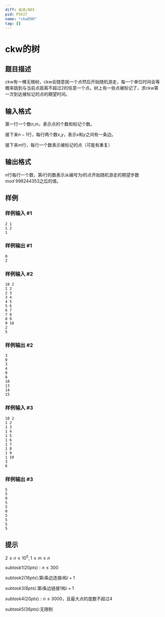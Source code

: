 ```yaml
---
diff: 省选/NOI-
pid: P5637
name: "ckw的树"
tag: []
---
```

# ckw的树
## 题目描述

ckw有一棵无根树，ckw会随意挑一个点然后开始随机游走，每一个单位时间会等概率跳到与当前点距离不超过$2$的任意一个点。树上有一些点被标记了，求ckw第一次到达被标记的点的期望时间。

## 输入格式

第一行一个数$n$,$m$，表示点的个数和标记个数。

接下来$n-1$行，每行两个数$x$,$y$，表示$x$和$y$之间有一条边。

接下来$m$行，每行一个数表示被标记的点（可能有重复）

## 输出格式

$n$行每行一个数，第$i$行的数表示从编号为$i$的点开始随机游走的期望步数$mod\ 998244353$之后的值。

## 样例

### 样例输入 #1
```
2 1
1 2
1
```
### 样例输出 #1
```
0
2
```
### 样例输入 #2
```
10 2
1 2
2 3
3 4
4 5
5 6
6 7
7 8
8 9
9 10
2
5
```
### 样例输出 #2
```
3
0
3
4
0
8
10
13
14
15
```
### 样例输入 #3
```
10 2
1 2
1 3
1 4
1 5
1 6
1 7
1 8
1 9  
1 10
3
6
```
### 样例输出 #3
```
5
5
0
5
5
0
5
5
5
5
```
## 提示

$2 \le n\le 10^5,1\le m \le n$

$subtask1(20pts):n\le 300$

$subtask2(16pts):$第$i$条边连接$i$和$i+1$

$subtask3(8pts):$第$i$条边链接$1$和$i+1$

$subtask4(20pts):n\le 3000$，且最大点的度数不超过$4$

$subtask5(36pts):$无限制
